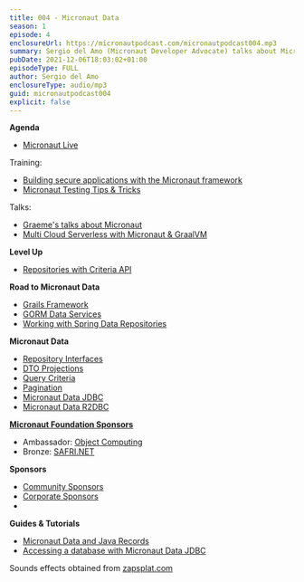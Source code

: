 ```yaml
---
title: 004 - Micronaut Data
season: 1
episode: 4
enclosureUrl: https://micronautpodcast.com/micronautpodcast004.mp3
summary: Sergio del Amo (Micronaut Developer Advocate) talks about Micronaut Data  with Graeme Rocher (Micronaut co-founder). Micronaut Data is a database access toolkit that uses Ahead of Time (AoT) compilation to pre-compute queries for repository interfaces that are then executed by a thin, lightweight runtime layer.
pubDate: 2021-12-06T18:03:02+01:00
episodeType: FULL
author: Sergio del Amo
enclosureType: audio/mp3
guid: micronautpodcast004
explicit: false
---
```

**Agenda**

- [Micronaut Live](https://twitch.tv/micronautfw)

Training:

- [Building secure applications with the Micronaut framework](https://objectcomputing.com/services/training/catalog/micronaut-training/micronaut-security-deep-dive)
- [Micronaut Testing Tips & Tricks](https://objectcomputing.com/services/training/catalog/micronaut-training/micronaut-testing)

Talks:

- [Graeme's talks about Micronaut](https://www.youtube.com/watch?v=RtjSqRZ_md4&list=PL9UkPxJVi4FTH0_ECYHAjCAfZbHcWBF7d)
- [Multi Cloud Serverless with Micronaut & GraalVM](https://www.youtube.com/watch?v=76JPU9cyuLk&list=PL9UkPxJVi4FTH0_ECYHAjCAfZbHcWBF7d&index=16)

**Level Up**

- [Repositories with Criteria API](https://micronaut-projects.github.io/micronaut-data/latest/guide/#dbcCriteriaSpecifications)

**Road to Micronaut Data**

- [Grails Framework](https://grails.org/)
- [GORM Data Services](http://gorm.grails.org/latest/hibernate/manual/index.html#dataServices)
- [Working with Spring Data Repositories](https://docs.spring.io/spring-data/data-commons/docs/1.6.1.RELEASE/reference/html/repositories.html)

**Micronaut Data**

- [Repository Interfaces](https://micronaut-projects.github.io/micronaut-data/latest/guide/#repositories)
- [DTO Projections](https://micronaut-projects.github.io/micronaut-data/latest/guide/#dto)
- [Query Criteria](https://micronaut-projects.github.io/micronaut-data/latest/guide/#criteria)
- [Pagination](https://micronaut-projects.github.io/micronaut-data/latest/guide/#pagination)
- [Micronaut Data JDBC](https://micronaut-projects.github.io/micronaut-data/latest/guide/#jdbcQuickStart)
- [Micronaut Data R2DBC](https://micronaut-projects.github.io/micronaut-data/latest/guide/#r2dbcQuickStart)

**[Micronaut Foundation Sponsors](https://micronaut.io/foundation/sponsors/)**

- Ambassador: [Object Computing](https://objectcomputing.com)
- Bronze: [SAFRI.NET](https://www.safri.net)

**Sponsors**

- [Community Sponsors](https://micronaut.io/foundation/community-sponsorship/)
- [Corporate Sponsors](https://micronaut.io/foundation/corporate-sponsorship/)
-
**Guides & Tutorials**

- [Micronaut Data and Java Records](https://guides.micronaut.io/latest/micronaut-java-records.html)
- [Accessing a database with Micronaut Data JDBC](https://guides.micronaut.io/latest/micronaut-data-jdbc-repository.html)

Sounds effects obtained from [zapsplat.com](https://zapsplat.com)